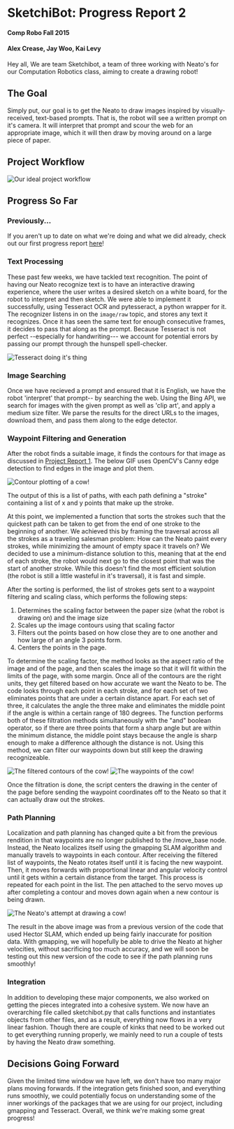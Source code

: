 # SketchiBot: Progress Report 2
#### Comp Robo Fall 2015
#### Alex Crease, Jay Woo, Kai Levy

Hey all,
We are team Sketchibot, a team of three working with Neato's for our Computation Robotics class, aiming to create a drawing robot!

## The Goal
Simply put, our goal is to get the Neato to draw images inspired by visually-received, text-based prompts. That is, the robot will see a written prompt on it's camera. It will interpret that prompt and scour the web for an appropriate image, which it will then draw by moving around on a large piece of paper.

## Project Workflow

![Our ideal project workflow](../images/project_workflow.png)

## Progress So Far

### Previously...

If you aren't up to date on what we're doing and what we did already, check out our first progress report [here](https://github.com/kailevy/sketchibot/blob/master/stories/story1.md)!

### Text Processing
These past few weeks, we have tackled text recognition. The point of having our Neato recognize text is to have an interactive drawing experience, where the user writes a desired sketch on a white board, for the robot to interpret and then sketch. We were able to implement it successfully, using Tesseract OCR and pytesseract, a python wrapper for it. The recognizer listens in on the `image/raw` topic, and stores any text it recognizes. Once it has seen the same text for enough consecutive frames, it decides to pass that along as the prompt. Because Tesseract is not perfect --especially for handwriting--- we account for potential errors by passing our prompt through the hunspell spell-checker.

![Tesseract doing it's thing](../images/text_reading.png)

### Image Searching
Once we have recieved a prompt and ensured that it is English, we have the robot 'interpret' that prompt-- by searching the web. Using the Bing API, we search for images with the given prompt as well as 'clip art', and apply a medium size filter. We parse the results for the direct URLs to the images, download them, and pass them along to the edge detector.

### Waypoint Filtering and Generation

After the robot finds a suitable image, it finds the contours for that image as discussed in [Project Report 1](https://github.com/kailevy/sketchibot/blob/master/stories/story1.md). The below GIF uses OpenCV's Canny edge detection to find edges in the image and plot them.

![Contour plotting of a cow!](../images/cow_gif.gif)

The output of this is a list of paths, with each path defining a "stroke" containing a list of x and y points that make up the stroke.

At this point, we implemented a function that sorts the strokes such that the quickest path can be taken to get from the end of one stroke to the beginning of another. We achieved this by framing the traversal across all the strokes as a traveling salesman problem: How can the Neato paint every strokes, while minimizing the amount of empty space it travels on? We decided to use a minimum-distance solution to this, meaning that at the end of each stroke, the robot would next go to the closest point that was the start of another stroke. While this doesn't find the most efficient solution (the robot is still a little wasteful in it's traversal), it is fast and simple.

After the sorting is performed, the list of strokes gets sent to a waypoint filtering and scaling class, which performs the following steps:

1. Determines the scaling factor between the paper size (what the robot is drawing on) and the image size
2. Scales up the image contours using that scaling factor
3. Filters out the points based on how close they are to one another and how large of an angle 3 points form.
4. Centers the points in the page.

To determine the scaling factor, the method looks as the aspect ratio of the image and of the page, and then scales the image so that it will fit within the limits of the page, with some margin. Once all of the contours are the right units, they get filtered based on how accurate we want the Neato to be. The code looks through each point in each stroke, and for each set of two eliminates points that are under a certain distance apart. For each set of three, it calculates the angle the three make and eliminates the middle point if the angle is within a certain range of 180 degrees. The function performs both of these filtration methods simultaneously with the "and" boolean operator, so if there are three points that form a sharp angle but are within the minimum distance, the middle point stays because the angle is sharp enough to make a difference although the distance is not. Using this method, we can filter our waypoints down but still keep the drawing recognizeable.

![The filtered contours of the cow!](../images/cow_contours.png) ![The waypoints of the cow!](../images/cow_waypoints.png)

Once the filtration is done, the script centers the drawing in the center of the page before sending the waypoint coordinates off to the Neato so that it can actually draw out the strokes.

### Path Planning
Localization and path planning has changed quite a bit from the previous rendition in that waypoints are no longer published to the /move_base node. Instead, the Neato localizes itself using the gmapping SLAM algorithm and manually travels to waypoints in each contour. After receiving the filtered list of waypoints, the Neato rotates itself until it is facing the new waypoint. Then, it moves forwards with proportional linear and angular velocity control until it gets within a certain distance from the target. This process is repeated for each point in the list. The pen attached to the servo moves up after completing a contour and moves down again when a new contour is being drawn.

![The Neato's attempt at drawing a cow!](../images/IMG_4492.JPG)

The result in the above image was from a previous version of the code that used Hector SLAM, which ended up being fairly inaccurate for position data. With gmapping, we will hopefully be able to drive the Neato at higher velocities, without sacrificing too much accuracy, and we will soon be testing out this new version of the code to see if the path planning runs smoothly!

### Integration
In addition to developing these major components, we also worked on getting the pieces integrated into a cohesive system. We now have an overarching file called sketchibot.py that calls functions and instantiates objects from other files, and as a result, everything now flows in a very linear fashion. Though there are couple of kinks that need to be worked out to get everything running properly, we mainly need to run a couple of tests by having the Neato draw something.

## Decisions Going Forward
Given the limited time window we have left, we don't have too many major plans moving forwards. If the integration gets finished soon, and everything runs smoothly, we could potentially focus on understanding some of the inner workings of the packages that we are using for our project, including gmapping and Tesseract. Overall, we think we're making some great progress!
